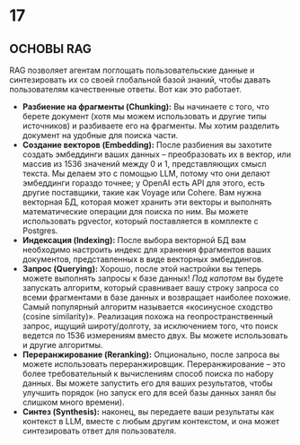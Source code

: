 # 17
## ОСНОВЫ RAG

RAG позволяет агентам поглощать пользовательские данные и синтезировать их со своей глобальной базой знаний, чтобы давать пользователям качественные ответы.
Вот как это работает.

*   **Разбиение на фрагменты (Chunking):** Вы начинаете с того, что берете документ (хотя мы можем использовать и другие типы источников) и разбиваете его на фрагменты. Мы хотим разделить документ на удобные для поиска части.
*   **Создание векторов (Embedding):** После разбиения вы захотите создать эмбеддинги ваших данных – преобразовать их в вектор, или массив из 1536 значений между 0 и 1, представляющих смысл текста.
    Мы делаем это с помощью LLM, потому что они делают эмбеддинги гораздо точнее; у OpenAI есть API для этого, есть другие поставщики, такие как Voyage или Cohere.
    Вам нужна векторная БД, которая может хранить эти векторы и выполнять математические операции для поиска по ним.
    Вы можете использовать pgvector, который поставляется в комплекте с Postgres.
*   **Индексация (Indexing):** После выбора векторной БД вам необходимо настроить индекс для хранения фрагментов ваших документов, представленных в виде векторных эмбеддингов.
*   **Запрос (Querying):** Хорошо, после этой настройки вы теперь можете выполнять запросы к базе данных!
    *Под капотом* вы будете запускать алгоритм, который сравнивает вашу строку запроса со всеми фрагментами в базе данных и возвращает наиболее похожие.
    Самый популярный алгоритм называется «косинусное сходство (cosine similarity)».
    Реализация похожа на геопространственный запрос, ищущий широту/долготу, за исключением того, что поиск ведется по 1536 измерениям вместо двух.
    Вы можете использовать и другие алгоритмы.
*   **Переранжирование (Reranking):** Опционально, после запроса вы можете использовать переранжировщик. Переранжирование – это более требовательный к вычислениям способ поиска по набору данных. Вы можете запустить его для ваших результатов, чтобы улучшить порядок (но запуск его для всей базы данных занял бы слишком много времени).
*   **Синтез (Synthesis):** наконец, вы передаете ваши результаты как контекст в LLM, вместе с любым другим контекстом, и она может синтезировать ответ для пользователя.